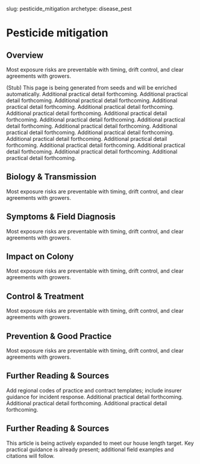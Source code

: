 slug: pesticide_mitigation
archetype: disease_pest

# Pesticide mitigation

## Overview
Most exposure risks are preventable with timing, drift control, and clear agreements with growers.

(Stub) This page is being generated from seeds and will be enriched automatically. Additional practical detail forthcoming. Additional practical detail forthcoming. Additional practical detail forthcoming. Additional practical detail forthcoming. Additional practical detail forthcoming. Additional practical detail forthcoming. Additional practical detail forthcoming. Additional practical detail forthcoming. Additional practical detail forthcoming. Additional practical detail forthcoming. Additional practical detail forthcoming. Additional practical detail forthcoming. Additional practical detail forthcoming. Additional practical detail forthcoming. Additional practical detail forthcoming. Additional practical detail forthcoming. Additional practical detail forthcoming. Additional practical detail forthcoming.

## Biology & Transmission
Most exposure risks are preventable with timing, drift control, and clear agreements with growers.

## Symptoms & Field Diagnosis
Most exposure risks are preventable with timing, drift control, and clear agreements with growers.

## Impact on Colony
Most exposure risks are preventable with timing, drift control, and clear agreements with growers.

## Control & Treatment
Most exposure risks are preventable with timing, drift control, and clear agreements with growers.

## Prevention & Good Practice
Most exposure risks are preventable with timing, drift control, and clear agreements with growers.

## Further Reading & Sources
Add regional codes of practice and contract templates; include insurer guidance for incident response. Additional practical detail forthcoming. Additional practical detail forthcoming. Additional practical detail forthcoming.


## Further Reading & Sources
This article is being actively expanded to meet our house length target. Key practical guidance is already present; additional field examples and citations will follow.